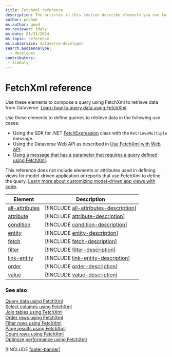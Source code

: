 ```yaml
---
title: FetchXml reference
description: The articles in this section describe elements you use to compose a query using FetchXml. FetchXml is a proprietary XML based language that is used in Microsoft Dataverse to retrieve data.
author: pnghub
ms.author: gned
ms.reviewer: jdaly
ms.date: 01/31/2024
ms.topic: reference
ms.subservice: dataverse-developer
search.audienceType: 
  - developer
contributors:
 - JimDaly
---
```

# FetchXml reference

Use these elements to compose a query using FetchXml to retrieve data from Dataverse. [Learn how to query data using FetchXml](../overview.md).

Use these elements to define queries to retrieve data in the following use cases:

- Using the SDK for .NET [FetchExpression](xref:Microsoft.Xrm.Sdk.Query.FetchExpression) class with the `RetrieveMultiple` message.
- Using the Dataverse Web API as described in [Use FetchXml with Web API](../../webapi/use-fetchxml-web-api.md).
- [Using a message that has a parameter that requires a query defined using FetchXml](../overview.md#use-fetchxml-as-a-message-parameter).

This reference does not include elements or attributes used in defining views for model-driven application or reports that use FetchXml to define the query. [Learn more about customizing model-driven app views with code](../../../model-driven-apps/customize-entity-views.md).


|Element|Description|
|---|---|
|[all-attributes](all-attributes.md)|[!INCLUDE [all-attributes-description](includes/all-attributes-description.md)]|
|[attribute](attribute.md)|[!INCLUDE [attribute-description](includes/attribute-description.md)]|
|[condition](condition.md)|[!INCLUDE [condition-description](includes/condition-description.md)]|
|[entity](entity.md)|[!INCLUDE [entity-description](includes/entity-description.md)]|
|[fetch](fetch.md)|[!INCLUDE [fetch-description](includes/fetch-description.md)]|
|[filter](filter.md)|[!INCLUDE [filter-description](includes/filter-description.md)]|
|[link-entity](link-entity.md)|[!INCLUDE [link-entity-description](includes/link-entity-description.md)]|
|[order](order.md)|[!INCLUDE [order-description](includes/order-description.md)]|
|[value](value.md)|[!INCLUDE [value-description](includes/value-description.md)]|

### See also

[Query data using FetchXml](../overview.md)  
[Select columns using FetchXml](../select-columns.md)  
[Join tables using FetchXml](../join-tables.md)  
[Order rows using FetchXml](../order-rows.md)  
[Filter rows using FetchXml](../filter-rows.md)  
[Page results using FetchXml](../page-results.md)  
[Count rows using FetchXml](../count-rows.md)  
[Optimize performance using FetchXml](../optimize-performance.md)

[!INCLUDE [footer-banner](../../../../includes/footer-banner.md)]
